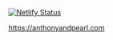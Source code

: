 [![Netlify Status](https://api.netlify.com/api/v1/badges/ea486893-dc28-42f9-979f-d9588eef9da7/deploy-status)](https://app.netlify.com/sites/anthonyandpearl/deploys)

https://anthonyandpearl.com